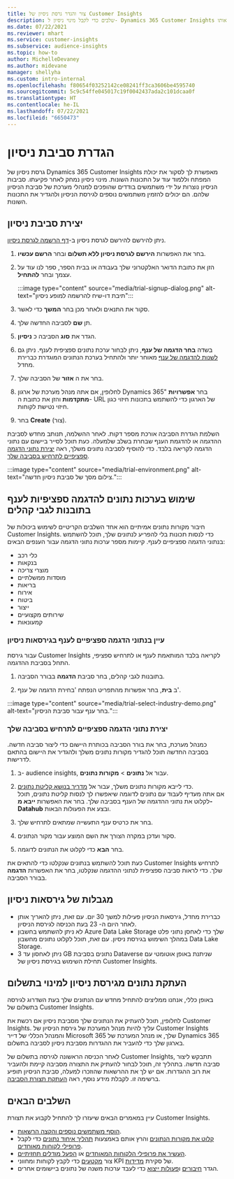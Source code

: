 ```yaml
---
title: צור והגדר גרסת ניסיון של Customer Insights
description: שלבים כדי לקבל מינוי ניסיון ל- Dynamics 365 Customer Insights ולהגדיר אותו.
ms.date: 07/22/2021
ms.reviewer: mhart
ms.service: customer-insights
ms.subservice: audience-insights
ms.topic: how-to
author: MichelleDevaney
ms.author: midevane
manager: shellyha
ms.custom: intro-internal
ms.openlocfilehash: f80654f03252142ce08241ff3ca3606be4595740
ms.sourcegitcommit: 5c9c54ffe045017c19f0042437ada2c101dcaa0f
ms.translationtype: HT
ms.contentlocale: he-IL
ms.lasthandoff: 07/22/2021
ms.locfileid: "6650473"
---
```

# <a name="set-up-a-trial-environment"></a>הגדרת סביבת ניסיון 

גרסת ניסיון של Dynamics 365 Customer Insights מאפשרת לך לסקור את יכולת המפתח וללמוד עוד על התכונות השונות. מינוי ניסיון נמחק לאחר פקיעתו. סביבות הניסיון נוצרות על ידי משתמשים בודדים שהופכים למנהלי מערכת של סביבת הניסיון שלהם. הם יכולים להזמין משתמשים נוספים לגירסת הניסיון ולהגדיר את התכונות השונות.

## <a name="create-a-trial-environment"></a>יצירת סביבת ניסיון

ניתן להירשם להירשם לגרסת ניסיון ב-[דף הרשמה לגרסת ניסיון](https://dynamics.microsoft.com/get-started/free-trial/?appname=customerinsights). 

1. בחר את האפשרות **הירשם לגרסת ניסיון ללא תשלום** ובחר **הרשם עכשיו**.

1. הזן את כתובת הדואר האלקטרוני שלך בעבודה או בבית הספר, ספר לנו עוד על עצמך ובחר **להתחיל**.

   :::image type="content" source="media/trial-signup-dialog.png" alt-text="תיבת דו-שיח להרשמה למופע ניסיון":::

1. סקור את התנאים ולאחר מכן בחר **המשך** כדי לאשר.

1. תן **שם** לסביבה החדשה שלך. 

1. הגדר את **סוג** הסביבה כ **ניסיון**.

1. בשדה **בחר הדגמה של ענף**, ניתן לבחור ערכת נתונים ספציפית לענף. ניתן גם [לשנות להדגמה של ענף](#use-industry-specific-demo-data-sets-in-audience-insights) מאוחר יותר ולהתחיל בערכת הנתונים המוגדרת כברירת מחדל.

1. בחר את ה **אזור** של הסביבה שלך.

1. לחלופין, אם אתה מנהל מערכת של ארגון Dynamics 365" בחר **אפשרויות מתקדמות** והזן את כתובת ה- URL של הארגון כדי להשתמש בתכונות חיזוי כגון חיזוי נטישת לקוחות. 

1. בחר **Create** (צור). 

השלמת הגדרת הסביבה אורכת מספר דקות. לאחר ההשלמה, תנותב מחדש לסביבת ההדגמה או להדגמת הענף שבחרת בשלב שלמעלה. כעת תוכל לסייר ביישום עם נתוני הדגמה לקריאה בלבד. כדי להוסיף לסביבה נתונים משלך, ראה [יצירת נתוני הדגמה ספציפיים לתרחיש בסביבה שלך](#create-scenario-specific-demo-data-in-your-own-environment).

:::image type="content" source="media/trial-environment.png" alt-text="צילום מסך של סביבת ניסיון חדשה.":::

## <a name="use-industry-specific-demo-data-sets-in-audience-insights"></a>שימוש בערכות נתונים להדגמה ספציפיות לענף בתובנות לגבי קהלים

חיבור מקורות נתונים אמיתיים הוא אחד השלבים הקריטיים לשימוש ביכולות של Customer Insights. כדי לנסות תכונות בלי להפריע לנתונים שלך, תוכל להשתמש בנתוני הדגמה ספציפיים לענף. קיימות מספר ערכות נתוני הדגמה עבור הענפים הבאים: 

-   כלי רכב
-   בנקאות
-   מוצרי צריכה
-   מוסדות ממשלתיים
-   בריאות
-   אירוח
-   ביטוח
-   ייצור
-   שירותים מקצועיים
-   קמעונאות

### <a name="see-industry-specific-demo-data-in-trials"></a>עיין בנתוני הדגמה ספציפיים לענף בגירסאות ניסיון

עבור גירסת Customer Insights לקריאה בלבד המותאמת לענף או לתרחיש ספציפי, התחל בסביבת ההדגמה. 
 
1.  בתובנות לגבי קהלים, בחר סביבת **הדגמה** בבורר הסביבה.

2.  ב **בית**, בחר אפשרות מהתפריט הנפתח 'בחירת הדגמה של ענף'.

:::image type="content" source="media/trial-select-industry-demo.png" alt-text="בחר ענף עבור סביבת הניסיון.":::

### <a name="create-scenario-specific-demo-data-in-your-own-environment"></a>יצירת נתוני הדגמה ספציפיים לתרחיש בסביבה שלך

כמנהל מערכת, בחר את בורר הסביבה בכותרת היישום כדי ליצור סביבה חדשה. בסביבה החדשה תוכל להגדיר מקורות נתונים משלך ולהגדיר את היישום בהתאם לדרישות. 

1.  ב- audience insights, עבור אל **נתונים** > **מקורות נתונים**.

2.  כדי לייבא מקורות נתונים משלך, עבור אל [מדריך בנושא קליטת נתונים](data-sources.md).     
   אם אתה מעדיף לעבוד עם נתונים לדוגמה שיאפשרו לך לנסות קליטת נתונים, תוכל לקלוט את נתוני ההדגמה של הענף בסביבה שלך. בחר את האפשרות **ייבא מ- Datahub** ובצע את הפעולות הבאות.

3.  בחר את כרטיס ענף התעשייה שמתאים לתרחיש שלך. 

4.  סקור ועדכן במקרה הצורך את השם המוצע עבור מקור הנתונים. 

5.  בחר **הבא** כדי לקלוט את הנתונים לדוגמה. 

כעת תוכל להשתמש בנתונים שנקלטו כדי להתאים את Customer Insights לתרחיש שלך. כדי לראות סביבה ספציפית לנתוני ההדגמה שנקלטו, בחר את האפשרות **<Industry> הדגמה** בבורר הסביבה.

## <a name="limitations-in-trials"></a>מגבלות של גירסאות ניסיון

- כברירת מחדל, גירסאות הניסיון פעילות למשך 30 יום. עם זאת, ניתן להאריך אותן לאחר היום ה- 23 בעת הכניסה לגירסת הניסיון.
- לא ניתן להשתמש בחשבון Azure Data Lake Storage שלך כדי לאחסן נתוני פלט במהלך השימוש בגירסת ניסיון. עם זאת, תוכל לקלוט נתונים מחשבון Data Lake Storage.
- ניתן לאחסון עד 3 GB נתונים בסביבת Dataverse שניתנת באופן אוטומטי עם תחילת השימוש בגירסת ניסיון של Customer Insights.

## <a name="copy-data-from-a-trial-to-a-paid-subscription"></a>העתקת נתונים מגירסת ניסיון למינוי בתשלום

באופן כללי, אנחנו ממליצים להתחיל מחדש עם הנתונים שלך בעת השדרוג לגירסה בתשלום של Customer Insights. 

לחלופין, תוכל להעתיק את הנתונים שלך מסביבת ניסיון אם רכשת את Customer Insights. עליך להיות מנהל המערכת של גירסת הניסיון של Customer Insights והמנהל הכללי של דייר Microsoft 365 שלך, או מנהל המערכת של Dynamics 365 בארגון שלך כדי להעביר את ההגדרות מסביבת ניסיון לסביבה בתשלום. 

לאחר הכניסה הראשונה לגירסה בתשלום של Customer Insights, תתבקש ליצור סביבה חדשה. בתהליך זה, תוכל לבחור להעתיק את התצורה מסביבה קיימת ולהעביר את רוב ההגדרות. אם יש לך את ההרשאות שהוזכרו למעלה, סביבת הניסיון תופיע ברשימה זו. לקבלת מידע נוסף, ראה [העתקת תצורת הסביבה](manage-environments.md#copy-the-environment-configuration).

## <a name="next-steps"></a>השלבים הבאים

עיין במאמרים הבאים שיעזרו לך להתחיל לקבוע את תצורת Customer Insights. 

- [הוסף משתמשים נוספים והקצה הרשאות](permissions.md).
- [קלוט את מקורות הנתונים](data-sources.md) והרץ אותם באמצעות [תהליך איחוד נתונים](data-unification.md) כדי לקבל [פרופילי לקוחות מאוחדים](customer-profiles.md).
- [העשיר את פרופילי הלקוחות המאוחדים](enrichment-hub.md) או [הפעל מודלים תחזיתיים](predictions-overview.md).
- צור [מקטעים](segments.md) כדי לקבץ לקוחות ומחווני KPI של סקירת [מדידות](measures.md).
- הגדר [חיבורים](connections.md) ו[פעולות ייצוא](export-destinations.md) כדי לעבד ערכות משנה של נתונים ביישומים אחרים.